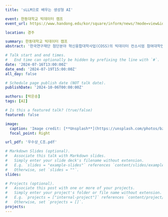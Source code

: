 ```yaml
---
title: 'sLLM으로 배우는 생성형 AI'

event: 한동대학교 빅데이터 캠프
event_url: https://www.handong.edu/kor/square/inform/news/?mode=view&id=49819&group=0

location: 경주

summary: 한동대학교 빅데이터 캠프
abstract: '한국연구재단 첨단분야 혁신융합대학사업(COSS)의 빅데이터 컨소시엄 참여대학인 한동대학교 빅데이터 사업단이 2024 여름 한동대학교 빅데이터 캠프를 성공적으로 마쳤다. 이번 캠프는 7월 16일부터 19일까지 3박 4일간 경주 켄신턴리조트에서 진행되었다.'

# Talk start and end times.
#   End time can optionally be hidden by prefixing the line with `#`.
date: '2024-07-16T13:00:00Z'
date_end: '2024-07-19T15:00:00Z'
all_day: false

# Schedule page publish date (NOT talk date).
publishDate: '2024-10-06T00:00:00Z'

authors: [박은송]
tags: [AI]

# Is this a featured talk? (true/false)
featured: false

image:
  caption: 'Image credit: [**Unsplash**](https://unsplash.com/photos/bzdhc5b3Bxs)'
  focal_point: Right

url_pdf: '우수상_C조.pdf'

# Markdown Slides (optional).
#   Associate this talk with Markdown slides.
#   Simply enter your slide deck's filename without extension.
#   E.g. `slides = "example-slides"` references `content/slides/example-slides.md`.
#   Otherwise, set `slides = ""`.
slides:

# Projects (optional).
#   Associate this post with one or more of your projects.
#   Simply enter your project's folder or file name without extension.
#   E.g. `projects = ["internal-project"]` references `content/project/deep-learning/index.md`.
#   Otherwise, set `projects = []`.
projects:
---
```


